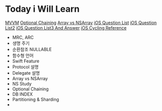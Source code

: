 # Today i Will Learn

[MVVM](https://beomy.tistory.com/43)
[Optional Chaining](https://babbab2.tistory.com/32)
[Array vs NSArray](https://jplanet89.tistory.com/entry/Array-vs-NSArray-NSMutableArray)
[iOS Question List](https://github.com/JeaSungLEE/iOSInterviewquestions)
[iOS Question List2](https://sanghyuk.dev/ios/2/)
[iOS Question List3 And Answer](https://jasunhee.tistory.com/253)
[iOS Cycling Reference](https://onelife2live.tistory.com/11)


- MRC, ARC
- 생명 주기
- 순환참조 NULLABLE
- 함수형 언어
- Swift Feature
- Protocol 설명
- Delegate 설명
- Array  vs NSArray
- NS Study
- Optional Chaining
- DB INDEX
- Partitioning & Sharding
- 
